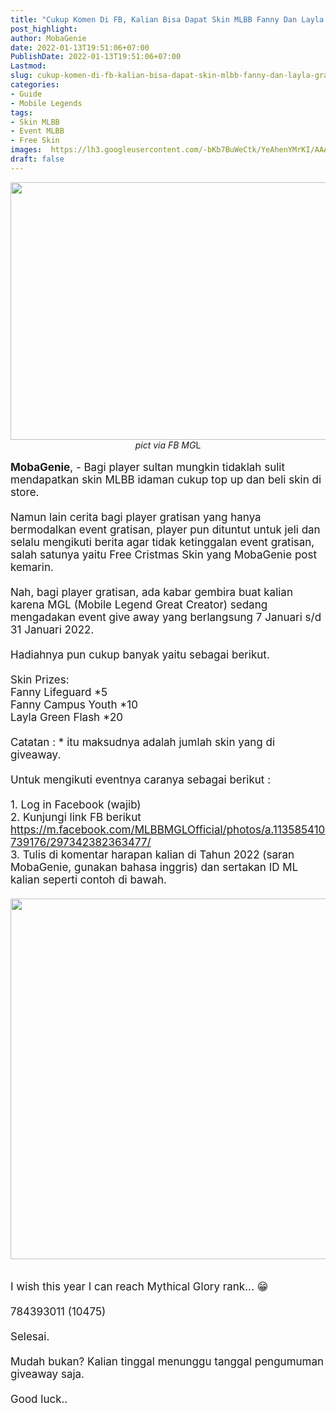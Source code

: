 ```yaml
---
title: "Cukup Komen Di FB, Kalian Bisa Dapat Skin MLBB Fanny Dan Layla Gratis"
post_highlight: 
author: MobaGenie
date: 2022-01-13T19:51:06+07:00
PublishDate: 2022-01-13T19:51:06+07:00
Lastmod: 
slug: cukup-komen-di-fb-kalian-bisa-dapat-skin-mlbb-fanny-dan-layla-gratis
categories: 
- Guide
- Mobile Legends 
tags: 
- Skin MLBB
- Event MLBB
- Free Skin
images:  https://lh3.googleusercontent.com/-bKb7BuWeCtk/YeAhenYMrKI/AAAAAAAAB_Q/d_rJkIuwxF8B34xqQBh7x0Tw7P_XNfp4ACNcBGAsYHQ/s576/IMG_ORG_1642078413426.jpeg
draft: false
---
```

<div><div class="separator" style="clear: both; text-align: center;"><a href="https://lh3.googleusercontent.com/-bKb7BuWeCtk/YeAhenYMrKI/AAAAAAAAB_Q/d_rJkIuwxF8B34xqQBh7x0Tw7P_XNfp4ACNcBGAsYHQ/s576/IMG_ORG_1642078413426.jpeg" imageanchor="1"><img border="0" src="https://lh3.googleusercontent.com/-bKb7BuWeCtk/YeAhenYMrKI/AAAAAAAAB_Q/d_rJkIuwxF8B34xqQBh7x0Tw7P_XNfp4ACNcBGAsYHQ/s576/IMG_ORG_1642078413426.jpeg" alt="" width="576" height="412" data-original-width="576" data-original-height="412"></a></div><div style="text-align: center;"><i>pict via FB MG</i>L</div><br>
</div><div><span style="font-size: 17px;"><b>MobaGenie</b>, - Bagi player sultan mungkin tidaklah sulit mendapatkan skin MLBB idaman cukup top up dan beli skin di store.&nbsp;</span></div><div><span style="font-size: 17px;"><br>
</span></div><div><span style="font-size: 17px;">Namun lain cerita bagi player gratisan yang hanya bermodalkan event gratisan, player pun dituntut untuk jeli dan&nbsp; selalu mengikuti berita agar tidak ketinggalan event gratisan, salah satunya yaitu Free Cristmas Skin yang MobaGenie post kemarin.&nbsp;</span></div><div><span style="font-size: 17px;"><br>
</span></div><div><span style="font-size: 17px;">Nah, bagi player gratisan, ada kabar gembira buat kalian karena MGL (Mobile Legend Great Creator) sedang mengadakan event give away yang berlangsung 7 Januari s/d 31 Januari 2022.</span></div><div><span style="font-size: 17px;"><br>
</span></div><div><span style="font-size: 17px;">Hadiahnya pun cukup banyak yaitu sebagai berikut.&nbsp;</span></div><div><span style="font-size: 17px;"><br>
</span></div><div><span style="font-size: 17px;">Skin Prizes:</span></div><div><span style="font-size: 17px;">Fanny Lifeguard *5</span></div><div><span style="font-size: 17px;">Fanny Campus Youth *10</span></div><div><span style="font-size: 17px;">Layla Green Flash *20</span></div><div><span style="font-size: 17px;"><br>
</span></div><div><span style="font-size: 17px;">Catatan : * itu maksudnya adalah jumlah skin yang di giveaway.&nbsp;</span></div><div><span style="font-size: 17px;"><br>
</span></div><div><span style="font-size: 17px;">Untuk mengikuti eventnya caranya sebagai berikut :</span></div><div><span style="font-size: 17px;"><br>
</span></div><div><span style="font-size: 17px;">1. Log in Facebook (wajib)&nbsp;</span></div><div><span style="font-size: 17px;">2. Kunjungi link FB berikut <a href="https://m.facebook.com/MLBBMGLOfficial/photos/a.113585410739176/297342382363477/" title="">https://m.facebook.com/MLBBMGLOfficial/photos/a.113585410739176/297342382363477/</a></span></div><div><span style="font-size: 17px;">3. Tulis di komentar harapan kalian di Tahun 2022 (saran MobaGenie, gunakan bahasa inggris) dan sertakan ID ML kalian seperti contoh di bawah.</span></div><div><span style="font-size: 17px;"><br>
</span></div><div><div class="separator" style="clear: both; text-align: center;"><a href="https://lh3.googleusercontent.com/-smQow0hptlU/YeAhgssBYAI/AAAAAAAAB_U/smR2dwOsmzEWyEj7-vEMCxs5LF-cR8aWQCNcBGAsYHQ/s577/IMG_ORG_1642078542018.jpeg" imageanchor="1"><img border="0" src="https://lh3.googleusercontent.com/-smQow0hptlU/YeAhgssBYAI/AAAAAAAAB_U/smR2dwOsmzEWyEj7-vEMCxs5LF-cR8aWQCNcBGAsYHQ/s577/IMG_ORG_1642078542018.jpeg" alt="" width="576" height="577" data-original-width="576" data-original-height="577"></a></div><br>
<br>
</div><div><span style="font-size: 17px;">I wish this year I can reach Mythical Glory rank... 😁</span></div><div><span style="font-size: 17px;"><br>
</span></div><div><span style="font-size: 17px;">784393011 (10475)</span></div><div><span style="font-size: 17px;"><br>
</span></div><div><span style="font-size: 17px;">Selesai.</span></div><div><span style="font-size: 17px;"><br>
</span></div><div><span style="font-size: 17px;">Mudah bukan? Kalian tinggal menunggu tanggal pengumuman giveaway saja.</span></div><div><span style="font-size: 17px;"><br>
</span></div><div><span style="font-size: 17px;">Good luck..&nbsp;</span></div>

